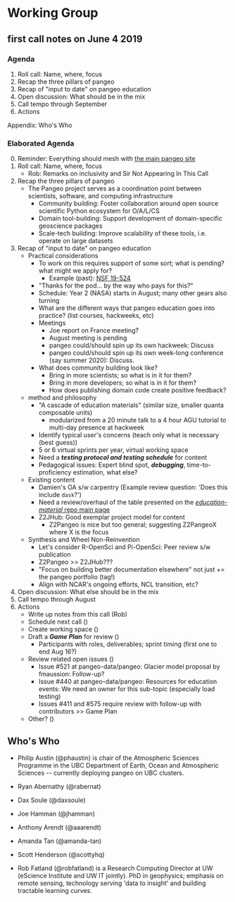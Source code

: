# Working Group 

## first call notes on June 4 2019

### Agenda

1. Roll call: Name, where, focus
2. Recap the three pillars of pangeo
3. Recap of "input to date" on pangeo education
4. Open discussion: What should be in the mix
5. Call tempo through September
6. Actions

Appendix: Who's Who

### Elaborated Agenda

0. Reminder: Everything should mesh with [the main pangeo site](http://pangeo.io/)
1. Roll call: Name, where, focus
    - Rob: Remarks on inclusivity and Sir Not Appearing In This Call
2. Recap the three pillars of pangeo
    - The Pangeo project serves as a coordination point between scientists, software, and computing infrastructure 
      - Community building: Foster collaboration around open source scientific Python ecosystem for O/A/L/CS
      - Domain tool-building: Support development of domain-specific geoscience packages
      - Scale-tech building: Improve scalability of these tools, i.e. operate on large datasets
3. Recap of "input to date" on pangeo education
    - Practical considerations
      - To work on this requires support of some sort; what is pending? what might we apply for?
        - Example (past): [NSF 19-524](https://www.nsf.gov/publications/pub_summ.jsp?WT.z_pims_id=505342&ods_key=nsf19524)
      - "Thanks for the pod... by the way who pays for this?"
      - Schedule: Year 2 (NASA) starts in August; many other gears also turning
      - What are the different ways that pangeo education goes into practice? (list courses, hackweeks, etc)
      - Meetings
        - Joe report on France meeting?
        - August meeting is pending
        - pangeo could/should spin up its own hackweek: Discuss
        - pangeo could/should spin up its own week-long conference (say summer 2020): Discuss.
      - What does community building look like? 
        - Bring in more scientists; so what is in it for them?
        - Bring in more developers; so what is in it for them?
        - How does publishing domain code create positive feedback?
    - method and philosophy
      - "A cascade of education materials" (similar size, smaller quanta composable units)
        - modularized from a 20 minute talk to a 4 hour AGU tutorial to multi-day presence at hackweek 
      - Identify typical user's concerns (teach only what is necessary (best guess))
      - 5 or 6 virtual sprints per year, virtual working space
      - Need a ***testing protocol and testing schedule*** for content
      - Pedagogical issues: Expert blind spot, ***debugging***, time-to-proficiency estimation, what else?
    - Existing content
      - Damien's OA s/w carpentry (Example review question: 'Does this include `dask`?')
      - Need a review/overhaul of the table presented on the 
[*education-material* repo main page](https://github.com/pangeo-data/education-material)
      - Z2JHub: Good exemplar project model for content
        - Z2Pangeo is nice but too general; suggesting Z2PangeoX where X is the focus
    - Synthesis and Wheel Non-Reinvention
      - Let's consider R-OpenSci and Pi-OpenSci: Peer review s/w publication
      - Z2Pangeo >> Z2JHub???
      - "Focus on building better documentation elsewhere" not just += the pangeo portfolio (tag!)
      - Align with NCAR's ongoing efforts, NCL transition, etc?
4. Open discussion: What else should be in the mix
5. Call tempo through August
6. Actions
    - Write up notes from this call (Rob)
    - Schedule next call ()
    - Create working space ()
    - Draft a ***Game Plan*** for review ()
      - Participants with roles, deliverables; sprint timing (first one to end Aug 16?)
    - Review related open issues ()
      - Issue #521 at pangeo-data/pangeo: Glacier model proposal by fmaussion: Follow-up?
      - Issue #440 at pangeo-data/pangeo: Resources for education events: We need an owner for this sub-topic (especially load testing)
      - Issues #411 and #575 require review with follow-up with contributors >> Game Plan
    - Other? ()

## Who's Who

* Philip Austin (@phaustin) is chair of the Atmospheric Sciences Programme in the UBC Department of Earth, Ocean and Atmospheric Sciences -- currently deploying pangeo on UBC clusters.

* Ryan Abernathy (@rabernat)

* Dax Soule (@daxsoule)

* Joe Hamman (@jhamman)

* Anthony Arendt (@aaarendt)

* Amanda Tan (@amanda-tan) 

* Scott Henderson (@scottyhq)

* Rob Fatland (@robfatland) is a Research Computing Director at UW (eScience Institute and UW IT jointly). PhD in geophysics; emphasis on remote sensing, technology serving 'data to insight' and building tractable learning curves. 
